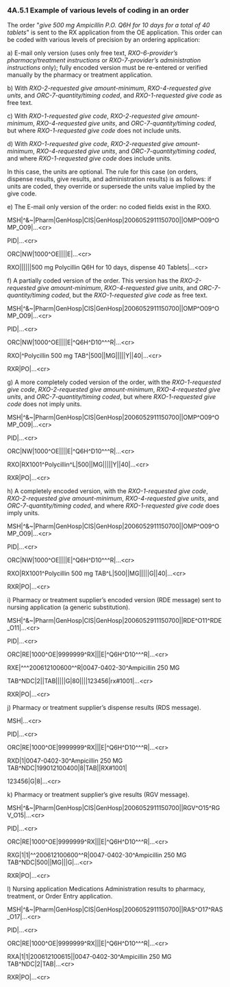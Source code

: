 ### 4A.5.1 Example of various levels of coding in an order

The order "_give 500 mg Ampicillin P.O. Q6H for 10 days for a total of 40 tablets_" is sent to the RX application from the OE application. This order can be coded with various levels of precision by an ordering application:

a) E-mail only version (uses only free text, _RXO-6-provider’s pharmacy/treatment instructions_ or _RXO-7-provider’s administration instructions_ only); fully encoded version must be re-entered or verified manually by the pharmacy or treatment application.

b) With _RXO-2-requested give amount-minimum_, _RXO-4-requested give units_, and _ORC-7-quantity/timing coded_, and _RXO-1-requested give code_ as free text.

c) With _RXO-1-requested give code_, _RXO-2-requested give amount-minimum_, _RXO-4-requested give units_, and _ORC-7-quantity/timing coded_, but where _RXO-1-requested give code_ does not include units.

d) With _RXO-1-requested give code_, _RXO-2-requested give amount-minimum_, _RXO-4-requested give units_, and _ORC-7-quantity/timing coded_, and where _RXO-1-requested give code_ does include units.

In this case, the units are optional. The rule for this case (on orders, dispense results, give results, and administration results) is as follows: if units are coded, they override or supersede the units value implied by the give code.

e) The E-mail only version of the order: no coded fields exist in the RXO.

MSH|^&~\|Pharm|GenHosp|CIS|GenHosp|2006052911150700||OMP^O09^OMP_O09|...&lt;cr>

PID|...&lt;cr>

ORC|NW|1000^OE||||E|...&lt;cr>

RXO||||||500 mg Polycillin Q6H for 10 days, dispense 40 Tablets|...&lt;cr>

f) A partially coded version of the order. This version has the _RXO-2-requested give amount-minimum_, _RXO-4-requested give units_, and _ORC-7-quantity/timing coded_, but the _RXO-1-requested give code_ as free text.

MSH|^&~\|Pharm|GenHosp|CIS|GenHosp|2006052911150700||OMP^O09^OMP_O09|...&lt;cr>

PID|...&lt;cr>

ORC|NW|1000^OE||||E|^Q6H^D10^^^R|...&lt;cr>

RXO|^Polycillin 500 mg TAB^|500||MG|||||Y||40|...&lt;cr>

RXR|PO|...&lt;cr>

g) A more completely coded version of the order, with the _RXO-1-requested give code_, _RXO-2-requested give amount-minimum_, _RXO-4-requested give units_, and _ORC-7-quantity/timing coded_, but where _RXO-1-requested give code_ does not imply units.

MSH|^&~\|Pharm|GenHosp|CIS|GenHosp|2006052911150700||OMP^O09^OMP_O09|...&lt;cr>

PID|...&lt;cr>

ORC|NW|1000^OE||||E|^Q6H^D10^^^R|...&lt;cr>

RXO|RX1001^Polycillin^L|500||MG|||||Y||40|...&lt;cr>

RXR|PO|...&lt;cr>

h) A completely encoded version, with the _RXO-1-requested give code_, _RXO-2-requested give amount-minimum_, _RXO-4-requested give units_, and _ORC-7-quantity/timing coded_, and where _RXO-1-requested give code_ does imply units.

MSH|^&~\|Pharm|GenHosp|CIS|GenHosp|2006052911150700||OMP^O09^OMP_O09|...&lt;cr>

PID|...&lt;cr>

ORC|NW|1000^OE||||E|^Q6H^D10^^^R|...&lt;cr>

RXO|RX1001^Polycillin 500 mg TAB^L|500||MG|||||G||40|...&lt;cr>

RXR|PO|...&lt;cr>

i) Pharmacy or treatment supplier’s encoded version (RDE message) sent to nursing application (a generic substitution).

MSH|^&~\|Pharm|GenHosp|CIS|GenHosp|2006052911150700||RDE^O11^RDE_O11|...&lt;cr>

PID|...&lt;cr>

ORC|RE|1000^OE|9999999^RX|||E|^Q6H^D10^^^R|...&lt;cr>

RXE|^^^200612100600^^R|0047-0402-30^Ampicillin 250 MG

TAB^NDC|2||TAB|||||G|80||||123456|rx#1001|...&lt;cr>

RXR|PO|...&lt;cr>

j) Pharmacy or treatment supplier’s dispense results (RDS message).

MSH|...&lt;cr>

PID|...&lt;cr>

ORC|RE|1000^OE|9999999^RX|||E|^Q6H^D10^^^R|...&lt;cr>

RXD|1|0047-0402-30^Ampicillin 250 MG TAB^NDC|199012100400|8|TAB||RX#1001|

123456|G|8|...&lt;cr>

k) Pharmacy or treatment supplier’s give results (RGV message).

MSH|^&~\|Pharm|GenHosp|CIS|GenHosp|2006052911150700||RGV^O15^RGV_O15|...&lt;cr>

PID|...&lt;cr>

ORC|RE|1000^OE|9999999^RX|||E|^Q6H^D10^^^R|...&lt;cr>

RXG|1|1|^^200612100600^^R|0047-0402-30^Ampicillin 250 MG TAB^NDC|500||MG|||G|...&lt;cr>

RXR|PO|...&lt;cr>

l) Nursing application Medications Administration results to pharmacy, treatment, or Order Entry application.

MSH|^&~\|Pharm|GenHosp|CIS|GenHosp|2006052911150700||RAS^O17^RAS_O17|...&lt;cr>

PID|...&lt;cr>

ORC|RE|1000^OE|9999999^RX|||E|^Q6H^D10^^^R|...&lt;cr>

RXA|1|1|200612100615||0047-0402-30^Ampicillin 250 MG TAB^NDC|2|TAB|...&lt;cr>

RXR|PO|...&lt;cr>
